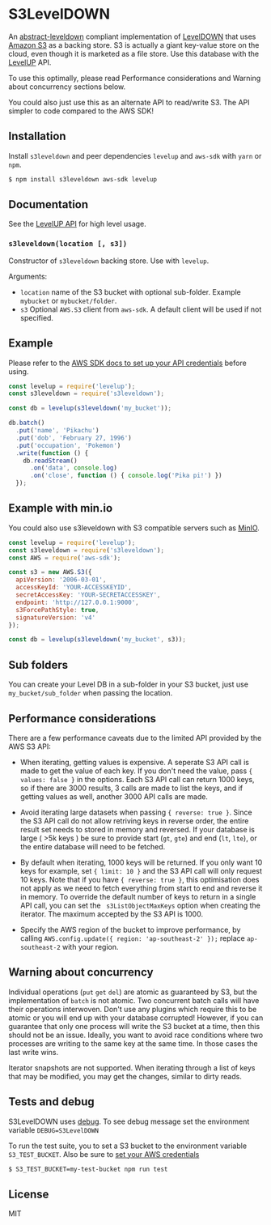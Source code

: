 # S3LevelDOWN

An [abstract-leveldown](https://github.com/Level/abstract-leveldown) compliant implementation of [LevelDOWN](https://github.com/Level/leveldown) that uses [Amazon S3](https://aws.amazon.com/s3/) as a backing store. S3 is actually a giant key-value store on the cloud, even though it is marketed as a file store. Use this database with the [LevelUP](https://github.com/Level/levelup/) API.

To use this optimally, please read Performance considerations and Warning about concurrency sections below.

You could also just use this as an alternate API to read/write S3. The API simpler to code compared to the AWS SDK!

## Installation

Install `s3leveldown` and peer dependencies `levelup` and `aws-sdk` with `yarn` or `npm`.

```bash
$ npm install s3leveldown aws-sdk levelup
```

## Documentation

See the [LevelUP API](https://github.com/Level/levelup#api) for high level usage.

### `s3leveldown(location [, s3])`

Constructor of `s3leveldown` backing store. Use with `levelup`.

Arguments:
* `location` name of the S3 bucket with optional sub-folder. Example `mybucket` or `mybucket/folder`.
* `s3` Optional `AWS.S3` client from `aws-sdk`. A default client will be used if not specified.

## Example

Please refer to the [AWS SDK docs to set up your API credentials](http://docs.aws.amazon.com/sdk-for-javascript/v2/developer-guide/setting-credentials-node.html) before using.

```js
const levelup = require('levelup');
const s3leveldown = require('s3leveldown');

const db = levelup(s3leveldown('my_bucket'));

db.batch()
  .put('name', 'Pikachu')
  .put('dob', 'February 27, 1996')
  .put('occupation', 'Pokemon')
  .write(function () { 
    db.readStream()
      .on('data', console.log)
      .on('close', function () { console.log('Pika pi!') })
  });
```

## Example with min.io

You could also use s3leveldown with S3 compatible servers such as [MinIO](https://github.com/minio/minio).

```js
const levelup = require('levelup');
const s3leveldown = require('s3leveldown');
const AWS = require('aws-sdk');

const s3 = new AWS.S3({
  apiVersion: '2006-03-01',
  accessKeyId: 'YOUR-ACCESSKEYID',
  secretAccessKey: 'YOUR-SECRETACCESSKEY',
  endpoint: 'http://127.0.0.1:9000',
  s3ForcePathStyle: true,
  signatureVersion: 'v4'
});

const db = levelup(s3leveldown('my_bucket', s3));
```

## Sub folders

You can create your Level DB in a sub-folder in your S3 bucket, just use `my_bucket/sub_folder` when passing the location.

## Performance considerations

There are a few performance caveats due to the limited API provided by the AWS S3 API:

* When iterating, getting values is expensive. A seperate S3 API call is made to get the value of each key. If you don't need the value, pass `{ values: false }` in the options. Each S3 API call can return 1000 keys, so if there are 3000 results, 3 calls are made to list the keys, and if getting values as well, another 3000 API calls are made.

* Avoid iterating large datasets when passing `{ reverse: true }`. Since the S3 API call do not allow retriving keys in reverse order, the entire result set needs to stored in memory and reversed. If your database is large ( >5k keys ) be sure to provide start (`gt`, `gte`) and end (`lt`, `lte`), or the entire database will need to be fetched.

* By default when iterating, 1000 keys will be returned. If you only want 10 keys for example, set `{ limit: 10 }` and the S3 API call will only request 10 keys. Note that if you have `{ reverse: true }`, this optimisation does not apply as we need to fetch everything from start to end and reverse it in memory. To override the default number of keys to return in a single API call,  you can set the ` s3ListObjectMaxKeys` option when creating the iterator. The maximum accepted by the S3 API is 1000.

* Specify the AWS region of the bucket to improve performance, by calling `AWS.config.update({ region: 'ap-southeast-2' });` replace `ap-southeast-2` with your region.

## Warning about concurrency

Individual operations (`put` `get` `del`) are atomic as guaranteed by S3, but the implementation of `batch` is not atomic. Two concurrent batch calls will have their operations interwoven. Don't use any plugins which require this to be atomic or you will end up with your database corrupted! However, if you can guarantee that only one process will write the S3 bucket at a time, then this should not be an issue. Ideally, you want to avoid race conditions where two processes are writing to the same key at the same time. In those cases the last write wins.

Iterator snapshots are not supported. When iterating through a list of keys that may be modified, you may get the changes, similar to dirty reads.

## Tests and debug

S3LevelDOWN uses [debug](https://github.com/visionmedia/debug). To see debug message set the environment variable `DEBUG=S3LevelDOWN`

To run the test suite, you to set a S3 bucket to the environment variable `S3_TEST_BUCKET`. Also be sure to [set your AWS credentials](http://docs.aws.amazon.com/cli/latest/userguide/cli-chap-getting-started.html)

```bash
$ S3_TEST_BUCKET=my-test-bucket npm run test
```

## License

MIT

